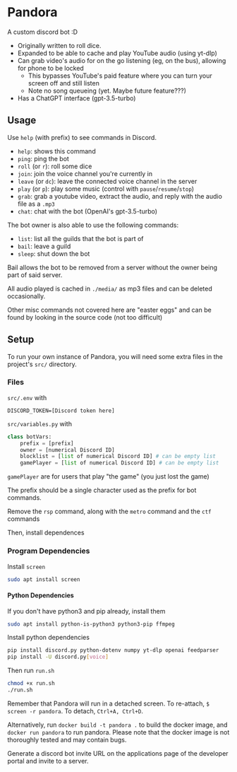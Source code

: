 # Pandora
A custom discord bot :D

 - Originally written to roll dice.
 - Expanded to be able to cache and play YouTube audio (using yt-dlp)
 - Can grab video's audio for on the go listening (eg, on the bus), allowing for phone to be locked
    - This bypasses YouTube's paid feature where you can turn your screen off and still listen
    - Note no song queueing (yet. Maybe future feature???)
 - Has a ChatGPT interface (gpt-3.5-turbo)


## Usage
Use `help` (with prefix) to see commands in Discord.

 - `help`: shows this command
 - `ping`: ping the bot
 - `roll` (or `r`): roll some dice
 - `join`: join the voice channel you're currently in
 - `leave` (or `dc`): leave the connected voice channel in the server
 - `play` (or `p`): play some music (control with `pause`/`resume`/`stop`)
 - `grab`: grab a youtube video, extract the audio, and reply with the audio file as a `.mp3`
 - `chat`: chat with the bot (OpenAI's gpt-3.5-turbo)
 

The bot owner is also able to use the following commands:
 - `list`: list all the guilds that the bot is part of
 - `bail`: leave a guild
 - `sleep`: shut down the bot

Bail allows the bot to be removed from a server without the owner being part of said server.


All audio played is cached in `./media/` as mp3 files and can be deleted occasionally.

Other misc commands not covered here are "easter eggs" and can be found by looking in the source code (not too difficult)


## Setup
To run your own instance of Pandora, you will need some extra files in the project's `src/` directory.

### Files

`src/.env` with
```
DISCORD_TOKEN=[Discord token here]
```

`src/variables.py` with
```py
class botVars:
    prefix = [prefix]
    owner = [numerical Discord ID]
    blocklist = [list of numerical Discord ID] # can be empty list
    gamePlayer = [list of numerical Discord ID] # can be empty list
```

`gamePlayer` are for users that play "the game" (you just lost the game)

The prefix should be a single character used as the prefix for bot commands.

Remove the `rsp` command, along with the `metro` command and the `ctf` commands

Then, install dependences 

### Program Dependencies

Install `screen`
```bash
sudo apt install screen
```

#### Python Dependencies

If you don't have python3 and pip already, install them
```bash
sudo apt install python-is-python3 python3-pip ffmpeg
```

Install python dependencies
```bash
pip install discord.py python-dotenv numpy yt-dlp openai feedparser
pip install -U discord.py[voice]
```

Then run `run.sh`
```bash
chmod +x run.sh
./run.sh
```

Remember that Pandora will run in a detached screen. To re-attach, `$ screen -r pandora`. To detach, `Ctrl+A, Ctrl+D`.


Alternatively, run `docker build -t pandora .` to build the docker image, and `docker run pandora` to run pandora. Please note that the docker image is not thoroughly tested and may contain bugs.

Generate a discord bot invite URL on the applications page of the developer portal and invite to a server. 
